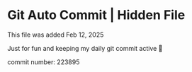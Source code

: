 # Git Auto Commit | Hidden File

This file was added Feb 12, 2025

Just for fun and keeping my daily git commit active 🤪

commit number: 223895
